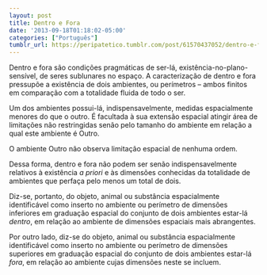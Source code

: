 ```yaml
---
layout: post
title: Dentro e Fora
date: '2013-09-18T01:18:02-05:00'
categories: ["Português"]
tumblr_url: https://peripatetico.tumblr.com/post/61570437052/dentro-e-fora
---
```

Dentro e fora são condições pragmáticas de ser-lá, existência-no-plano-sensível, de seres sublunares no espaço. A caracterização de dentro e fora pressupõe a existência de dois ambientes, ou perímetros – ambos finitos em comparação com a totalidade fluida de todo o ser.

Um dos ambientes possui-lá, indispensavelmente, medidas espacialmente menores do que o outro. É facultada à sua extensão espacial atingir área de limitações não restringidas senão pelo tamanho do ambiente em relação a qual este ambiente é Outro.

O ambiente Outro não observa limitação espacial de nenhuma ordem.

Dessa forma, dentro e fora não podem ser senão indispensavelmente relativos à existência _a priori_ e às dimensões conhecidas da totalidade de ambientes que perfaça pelo menos um total de dois.

Diz-se, portanto, do objeto, animal ou substância espacialmente identificável como inserto no ambiente ou perímetro de dimensões inferiores em graduação espacial do conjunto de dois ambientes estar-lá _dentro_, em relação ao ambiente de dimensões espaciais mais abrangentes.

Por outro lado, diz-se do objeto, animal ou substância espacialmente identificável como inserto no ambiente ou perímetro de dimensões superiores em graduação espacial do conjunto de dois ambientes estar-lá _fora_, em relação ao ambiente cujas dimensões neste se incluem.

